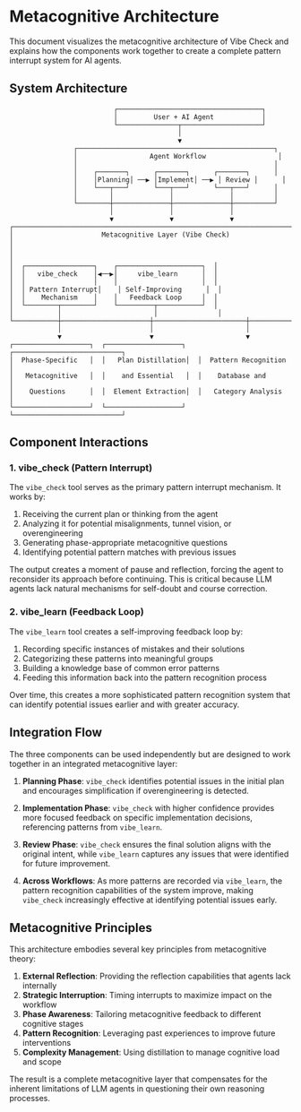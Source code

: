 # Metacognitive Architecture

This document visualizes the metacognitive architecture of Vibe Check and explains how the components work together to create a complete pattern interrupt system for AI agents.

## System Architecture

```
                          ┌────────────────────────────────────┐
                          │         User + AI Agent            │
                          └───────────────┬────────────────────┘
                                          │
                                          ▼
                ┌─────────────────────────────────────────────────┐
                │                  Agent Workflow                  │
                │                                                 │
                │    ┌───────┐      ┌───────┐      ┌───────┐      │
                │    │Planning│ ──▶ │Implement│ ──▶ │ Review │      │
                │    └───┬───┘      └───┬───┘      └───┬───┘      │
                │        │              │              │          │
                └────────┼──────────────┼──────────────┼──────────┘
                         │              │              │           
                         ▼              ▼              ▼           
┌────────────────────────────────────────────────────────────────────────┐
│                      Metacognitive Layer (Vibe Check)                   │
│                                                                         │
│  ┌─────────────────┐    ┌─────────────────────┐  │
│  │   vibe_check    │◀──▶│     vibe_learn      │  │
│  │                 │    │                     │  │
│  │ Pattern Interrupt│    │ Self-Improving      │  │
│  │    Mechanism    │    │   Feedback Loop     │  │
│  └────────┬────────┘    └─────────┬───────────┘  │
│           │                       │               │
└───────────┼──────────────────────┼───────────────────────┼───────────────┘
            │                      │                       │                
            ▼                      ▼                       ▼                
┌───────────────────┐  ┌───────────────────┐  ┌───────────────────────────┐
│  Phase-Specific   │  │   Plan Distillation│  │  Pattern Recognition      │
│   Metacognitive   │  │    and Essential   │  │    Database and          │
│    Questions      │  │  Element Extraction│  │   Category Analysis       │
└───────────────────┘  └───────────────────┘  └───────────────────────────┘
```

## Component Interactions

### 1. vibe_check (Pattern Interrupt)

The `vibe_check` tool serves as the primary pattern interrupt mechanism. It works by:

1. Receiving the current plan or thinking from the agent
2. Analyzing it for potential misalignments, tunnel vision, or overengineering
3. Generating phase-appropriate metacognitive questions
4. Identifying potential pattern matches with previous issues

The output creates a moment of pause and reflection, forcing the agent to reconsider its approach before continuing. This is critical because LLM agents lack natural mechanisms for self-doubt and course correction.

### 2. vibe_learn (Feedback Loop)

The `vibe_learn` tool creates a self-improving feedback loop by:

1. Recording specific instances of mistakes and their solutions
2. Categorizing these patterns into meaningful groups
3. Building a knowledge base of common error patterns
4. Feeding this information back into the pattern recognition process

Over time, this creates a more sophisticated pattern recognition system that can identify potential issues earlier and with greater accuracy.

## Integration Flow

The three components can be used independently but are designed to work together in an integrated metacognitive layer:

1. **Planning Phase**: `vibe_check` identifies potential issues in the initial plan and encourages simplification if overengineering is detected.

2. **Implementation Phase**: `vibe_check` with higher confidence provides more focused feedback on specific implementation decisions, referencing patterns from `vibe_learn`.

3. **Review Phase**: `vibe_check` ensures the final solution aligns with the original intent, while `vibe_learn` captures any issues that were identified for future improvement.

4. **Across Workflows**: As more patterns are recorded via `vibe_learn`, the pattern recognition capabilities of the system improve, making `vibe_check` increasingly effective at identifying potential issues early.

## Metacognitive Principles

This architecture embodies several key principles from metacognitive theory:

1. **External Reflection**: Providing the reflection capabilities that agents lack internally
2. **Strategic Interruption**: Timing interrupts to maximize impact on the workflow
3. **Phase Awareness**: Tailoring metacognitive feedback to different cognitive stages
4. **Pattern Recognition**: Leveraging past experiences to improve future interventions
5. **Complexity Management**: Using distillation to manage cognitive load and scope

The result is a complete metacognitive layer that compensates for the inherent limitations of LLM agents in questioning their own reasoning processes.